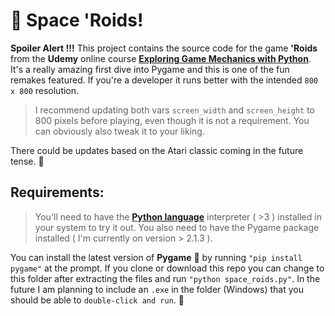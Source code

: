 # 🚀 Space 'Roids! #
**Spoiler Alert !!!** This project contains the source code for the game **'Roids** from the **Udemy** online course [**Exploring Game Mechanics with Python**](https://www.udemy.com/course/exploring-game-mechanics-with-python-and-pygame/). It's a really amazing first dive into Pygame and this is one of the fun remakes featured. If you're a developer it runs better with the intended ```800 x 800``` resolution.

> I recommend updating both vars ```screen_width``` and ```screen_height``` to 800 pixels before playing, even though it is not a requirement. You can obviously also tweak it to your liking.

There could be updates based on the Atari classic coming in the future tense. 🤖

## Requirements: ##

>You'll need to have the [**Python language**](https://www.python.org/) interpreter ( >3 ) installed  in your system to try it out. You also need to have the Pygame package installed ( I'm currently on version > 2.1.3 ). 

You can install the latest version of **Pygame** 🐍 by running ```"pip install pygame"``` at the prompt. If you clone or download this repo you can change to this folder after extracting the files and run ```"python space_roids.py"```. In the future I am planning to include an ```.exe``` in the folder (Windows) that you should be able to ```double-click and run```. 🦄

